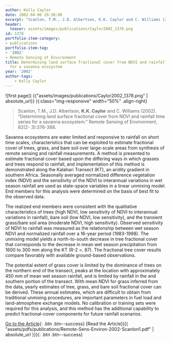 ```yaml
---
author: Kelly Caylor
date: 2002-04-06 19:38:00
excerpt: "Scanlon, T.M., J.D. Albertson, K.K. Caylor and C. Williams (2002). \u201CDetermining land surface fractional cover from NDVI and rainfall time series for a savanna ecosystem.\u201D Remote Sensing of Environment, 82(2- 3):376-388."
header:
  teaser: assets/images/publications/Caylor2002_1378.png
id: 1378
portfolio-item-category:
- publications
portfolio-item-tag:
- '2002'
- Remote Sensing of Environment
title: Determining land surface fractional cover from NDVI and rainfall time series
  for a savanna ecosystem
year: '2002'
author-tags:
    - Kelly Caylor
---
```


![first page]( {{"assets/images/publications/Caylor2002_1378.png" | absolute_url}} ){:class="img-responsive" width="50%" .align-right}

> Scanlon, T.M., J.D. Albertson, **K.K. Caylor** and C. Williams (2002). “Determining land surface fractional cover from NDVI and rainfall time series for a savanna ecosystem.” Remote Sensing of Environment, 82(2- 3):376-388. 


Savanna ecosystems are water limited and responsive to rainfall on short time scales, characteristics that can be exploited to estimate fractional cover of trees, grass, and bare soil over large-scale areas from synthesis of remote sensing and rainfall measurements. A method is presented to estimate fractional cover based upon the differing ways in which grasses and trees respond to rainfall, and implementation of this method is demonstrated along the Kalahari Transect (KT), an aridity gradient in southern Africa. Seasonally averaged normalized difference vegetation index (NDVI) and the sensitivity of the NDVI to interannual variations in wet season rainfall are used as state-space variables in a linear unmixing model. End members for this analysis were determined on the basis of best fit to the observed data. 

The realized end members were consistent with the qualitative characteristics of trees (high NDVI, low sensitivity of NDVI to interannual variations in rainfall), bare soil (low NDVI, low sensitivity), and the transient grass/bare soil area (moderate NDVI, high sensitivity). Observed sensitivity of NDVI to rainfall was measured as the relationship between wet season NDVI and normalized rainfall over a 16-year period (1983-1998). The unmixing model yields a north-to-south decrease in tree fractional cover that corresponds to the decrease in mean wet season precipitation from 1600 to 300 mm along the KT (R-2 =. 87). The fractional tree cover results compare favorably with available ground-based observations. 

The potential extent of grass cover is limited by the dominance of trees on the northern end of the transect, peaks at the location with approximately 450 mm of mean wet season rainfall, and is limited by rainfall in the and southern portion of the transect. With mean NDVI for grass inferred from the data, yearly estimates of tree, grass, and bare soil fractional cover can be derived. These annual estimates, which are difficult to obtain from traditional unmixing procedures, are important parameters in fuel load and land-atmosphere exchange models. No calibration or training sets were required for this analysis, and this method has the additional capability to predict fractional-cover components for future rainfall scenarios. 


[Go to the Article](http://dx.doi.org/10.1016/S0034-4257(02)00054-8){: .btn .btn--success}
[Read the Article]({{ "assets/pdfs/publications/Remote-Sens-Environ-2002-Scanlon1.pdf" | absolute_url }}){: .btn .btn--success}